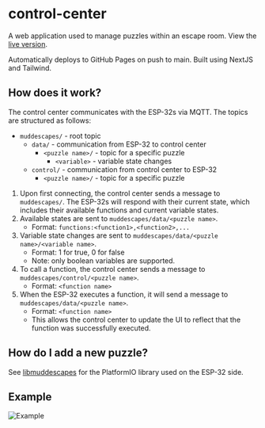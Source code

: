 # control-center

A web application used to manage puzzles within an escape room.
View the [live version](https://muddescapes.github.io/control-center/).

Automatically deploys to GitHub Pages on push to main. Built using NextJS and
Tailwind.

## How does it work?

The control center communicates with the ESP-32s via MQTT. The topics are
structured as follows:

- `muddescapes/` - root topic
  - `data/` - communication from ESP-32 to control center
    - `<puzzle name>/` - topic for a specific puzzle
      - `<variable>` - variable state changes
  - `control/` - communication from control center to ESP-32
    - `<puzzle name>/` - topic for a specific puzzle

1. Upon first connecting, the control center sends a message to `muddescapes/`.
   The ESP-32s will respond with their current state, which includes their
   available functions and current variable states.
2. Available states are sent to `muddescapes/data/<puzzle name>`.
   - Format: `functions:<function1>,<function2>,...`
3. Variable state changes are sent to
   `muddescapes/data/<puzzle name>/<variable name>`.
   - Format: 1 for true, 0 for false
   - Note: only boolean variables are supported.
4. To call a function, the control center sends a message to
   `muddescapes/control/<puzzle name>`.
   - Format: `<function name>`
5. When the ESP-32 executes a function, it will send a message to
   `muddescapes/data/<puzzle name>`.
   - Format: `<function name>`
   - This allows the control center to update the UI to reflect that the
     function was successfully executed.

## How do I add a new puzzle?

See [libmuddescapes](https://github.com/muddescapes/libmuddescapes) for the
PlatformIO library used on the ESP-32 side.

## Example

![Example](https://i.imgur.com/kUCC7is.png)
